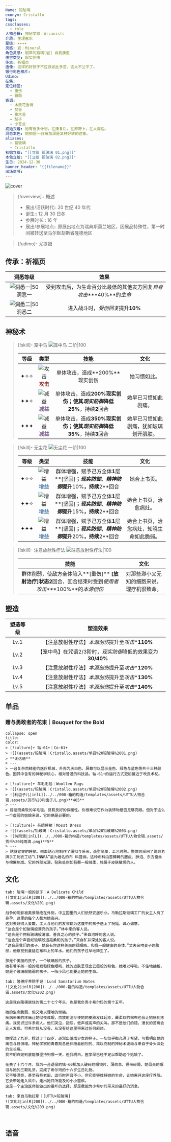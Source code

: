 ```yaml
---
Name: 铅玻璃
exonym: Cristallo
tags: 
cssclasses:
  - role
人物合辑: 神秘学家｜Arcanists
介质: 生理盐水
星级: ✦✦✦✦
灵感: 岩｜Mineral
角色灵感: 剔萃的铅璃[岩] 自我康愈
伤害类型: 现实创伤
传承: 祈福页
造像: 这样的好孩子不应该如此多苦。这太不公平了。
银行彩色相片: 
Udimo: 
征集: 
定位标签:
  - 重伤
  - 辅助
香调:
  - 木质花香调
  - 焚香
  - 橡木苔
  - 梨子
  - 小苍兰
初始衣着: 她有很多计划，在康复后，在原野上，在大海边。
洞悉本色: 她相信——疼痛加深是某种好转的迹象。
aliases:
  - 铅玻璃
  - Cristallo
初始立绘: "[[立绘 铅玻璃 01.png]]"
本色立绘: "[[立绘 铅玻璃 02.png]]"
生日: 2024-12-30
banner_header: "{{filename}}"
出场章节:
---
```

![cover](assets/铅玻璃｜Cristallo.assets/立绘%20铅玻璃%2002.png)

> [!overview]+ 概述
> - 展出/活跃时代:: 20 世纪 40 年代
> - 诞生:: 12 月 30 日冬
> - 参展时长:: 16 年
> - 展出/参展地点:: 原展出地点为瑞典斯莫兰地区，因展品特殊性，第一时间被转送至马尔默胡斯省隆德地区

> [!udimo]- 尤提姆
> 
> 

## 传承：祈福页

|                           洞悉等级                           |                             效果                             |
| :----------------------------------------------------------: | :----------------------------------------------------------: |
| ![洞悉一\|50](../../000-箱的构造/templates/assets/UTTU人物合辑.assets/图标%20洞悉Ⅰ.png)洞悉一 | 受到攻击后，为生命百分比最低的其他友方回复*自身攻击*\***40%**的*生命* |
| ![洞悉二\|50](../../000-箱的构造/templates/assets/UTTU人物合辑.assets/图标%20洞悉Ⅱ.png)洞悉二 |              进入战斗时，*受创回复*提升**10%**               |

## 神秘术

> [!skill]- 笼中鸟
> ![笼中鸟 二阶|100](assets/铅玻璃｜Cristallo.assets/神秘术%20笼中鸟2.png)
> 
> | 等级 |                             类型                             |                             技能                             |                  文化                  |
> | :--: | :----------------------------------------------------------: | :----------------------------------------------------------: | :------------------------------------: |
> | ✦✧✧  | ![攻击](../../000-箱的构造/templates/assets/UTTU人物合辑.assets/Attack.png)<b><font color="#933334">攻击</font></b> |                单体攻击，造成**200%**现实创伤                |              她习惯如此。              |
> | ✦✦✧  | ![减益](../../000-箱的构造/templates/assets/UTTU人物合辑.assets/Debuff.png)<b><font color="#7B5E91">减益</font></b> | 单体攻击，造成**200%**现实创伤；使其*现实防御*降低**25%**，持续**2**回合 |          她早已习惯如此剧痛。          |
> | ✦✦✦  | ![减益](../../000-箱的构造/templates/assets/UTTU人物合辑.assets/Debuff.png)<b><font color="#7B5E91">减益</font></b> | 单体攻击，造成**350%**现实创伤；使其*现实防御*降低**35%**，持续**3**回合 | 她早已习惯如此剧痛，犹如玻璃划开肌肤。 |
> 

> [!skill]- 无尘花
> ![无尘花 一阶|100](assets/铅玻璃｜Cristallo.assets/神秘术%20无尘花1.png)
> 
> | 等级 |                             类型                             |                             技能                             |                   文化                   |
> | :--: | :----------------------------------------------------------: | :----------------------------------------------------------: | :--------------------------------------: |
> | ✦✧✧  | ![增益](../../000-箱的构造/templates/assets/UTTU人物合辑.assets/Buff.png)<b><font color="#5c87b3">增益</font></b> | 群体增强，赋予己方全体**1**层**[坚固]**；*现实防御*、*精神防御*提升**10%**，持续**2**回合 |               她合上书页。               |
> | ✦✦✧  | ![增益](../../000-箱的构造/templates/assets/UTTU人物合辑.assets/Buff.png)<b><font color="#5c87b3">增益</font></b> | 群体增强，赋予己方全体**1**层**[坚固]**；*现实防御*、*精神防御*提升**15%**，持续**2**回合 |          她合上书页，治愈病灶。          |
> | ✦✦✦  | ![增益](../../000-箱的构造/templates/assets/UTTU人物合辑.assets/Buff.png)<b><font color="#5c87b3">增益</font></b> | 群体增强，赋予己方全体**1**层**[坚固]**；*现实防御*、*精神防御*提升**20%**，持续**2**回合 | 她合上书页，治愈病灶，知晓生命如此脆弱。 |
> 

> [!skill]- 注意放射性疗法
> ![注意放射性疗法|100](assets/铅玻璃｜Cristallo.assets/至终的仪式%20注意放射性疗法.png)
> 
> |                             技能                             |                    文化                    |
> | :----------------------------------------------------------: | :----------------------------------------: |
> | 群体削弱，使敌方全体陷入**[重伤]** **[放射治疗]**状态**2**回合，回合结束时受到*使用者攻击*\***100%**的*本源创伤* | 对那些渺小又无知的细胞来说，理疗机很致命。 |
> 

## 塑造

| 塑造等级 |                          塑造效果                           |
| :------: | :---------------------------------------------------------: |
|   Lv.1   |     【注意放射性疗法】*本源创伤*提升至*攻击*\***110%**      |
|   Lv.2   | 【笼中鸟】在咒语2/3阶时，*现实防御*降低的效果变为**30/40%** |
|   Lv.3   |     【注意放射性疗法】*本源创伤*提升至*攻击*\***120%**      |
|   Lv.4   |     【注意放射性疗法】*本源创伤*提升至*攻击*\***130%**      |
|   Lv.5   |     【注意放射性疗法】*本源创伤*提升至*攻击*\***140%**      |


## 单品

### 赠与勇敢者的花束｜Bouquet for the Bold

````ad-flex
collapse: open
title: 
color: 
> [!culture]+ 钴-61+｜Co-61+
> ![](assets/铅玻璃｜Cristallo.assets/单品%20铅玻璃%2001.png)
> **无估值**
> ---
> 一台复杂而精密的医疗机械，外壳为灰白色，屏幕可以显示金色、绿色与蓝色等共十三种颜色。因其中含有的神秘学核心，相对普通的科技品，钴-61+的运行方式更加接近于改良术杖。

> [!culture]+ 羊毛毛毯｜Woollen Rugs
> ![](assets/铅玻璃｜Cristallo.assets/单品%20铅玻璃%2002.png)
> ![利齿子儿|inlL](../../000-箱的构造/templates/assets/UTTU人物合辑.assets/货币%20利齿子儿.png)**465**
> ---
> 舒适而柔软的羊毛毯。具有良好的保暖性。你很难说它作为装饰物是否足够亮眼。但对于这么一个虚弱的姑娘来说，它的确是必要的。

> [!culture]+ 苔绸睡裙｜Mosst Dress
> ![](assets/铅玻璃｜Cristallo.assets/单品%20铅玻璃%2003.png)
> ![纯雨滴|inlL](../../000-箱的构造/templates/assets/UTTU人物合辑.assets/货币%20纯雨滴.png)**5**
> ---
> 贴身宜穿的睡裙。侧面贴心地制作了纽扣与系带，造型简单，工艺纯熟。整体则采用了瑞典老牌手工制衣工坊“LINNRA”最为著名的布 料苔绸。这种布料由苔藓鳟的腮皮、肺泡、东方蚕丝与棉麻制成。它的外部光滑，贴肤处则如苔藓一般绒柔，独属于皮肤敏感的人。
````

## 文化

````tabs
tab: 玻璃一般的孩子｜A Delicate Child
![文化1|inlR|200](../../000-箱的构造/templates/assets/UTTU人物合辑.assets/文化%201.png)

战争的阴影被美景隔绝在外侧，中立国里的人们依然安居乐业。马勒拉斯玻璃工厂的女主人有了身孕，这里的每个人都为她高兴。
这对夫妇得人爱戴，工人与他们的友邻都为这腹中的孩子送上了祝福，诚心诚意。
“这会是个如玻璃般漂亮的孩子。”林中来的客人说。
“这会是个拥有玻璃般清澈、善良之心的孩子。”来自河畔的客人说。
“这会是个声音如玻璃般透亮柔和的孩子。”来自矿井深处的客人说。
“这会是我们的孩子，她会有你这样美丽的绿眼睛，和我一般健康的身体。”丈夫亲吻妻子的腹部，他察觉到蔓延在布料上的羊水。他们的孩子过早地降生了。

那是个美丽的孩子，一个玻璃般的孩子。
她有着羊羔一般的卷发和绿色眼睛，她的皮肤呈现出云霞般的粉色，她难以呼吸，不住地抽搐，她是个玻璃般脆弱的孩子，一阵小风也能要走她的生命。

tab: 隆德疗养院手记｜Lund Sanatorium Notes
![文化2|inlR|200](../../000-箱的构造/templates/assets/UTTU人物合辑.assets/文化%202.png)

这是我在隆德居住的第二十七个年头，也是我负责小希尔玛的第十五年。

她的生命脆弱，但又难以理喻的顽强。
疾病带来的疼痛让她彻夜难眠，而放射治疗使她的皮肤发红起疹，最柔软的棉布也会让她感到疼痛。我见识过许多病人。他们哭泣，抱怨，低声或高声的尖叫。那不是他们的错，漫长的苦痛会让人发疯。可希尔玛从没有，从没有给这里带来过任何麻烦。

她撑过了九岁，撑过了十四岁，逐渐出落成少女的样子。一切似乎都充满了希望，可我明白她的痛苦与日俱增。神秘学家的青春期总是伴随着剧烈的、难以克制的神秘术波动与来自于骨头深处的生长痛。
我不明白她到底能够坚持到哪一天，但我明白，医学早已经不足以帮助这个姑娘了。

花费了十六个月，我为一台退役的钴-60机加入破碎的眼镜片、薄荷草、绷带碎屑、她母亲的眼泪与她的三颗乳牙，完成了希尔玛的十六岁生日礼物。
它不够漂亮，甚至有些老旧，运行时声音不小，但它能够维持她的生命，让她离开这座疗养院。它会带她走入风中，走出她目所能及的小小窗框。
这是一个主治医师能做出的最坏的选择，却是我能为小希尔玛带来的最好的消息。

tab: 来自马勒拉斯｜[UTTU×铅玻璃]
![文化3|inlR|200](../../000-箱的构造/templates/assets/UTTU人物合辑.assets/文化%203.png)



````

## 语音

